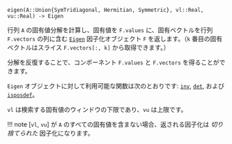 ```
eigen(A::Union{SymTridiagonal, Hermitian, Symmetric}, vl::Real, vu::Real) -> Eigen
```

行列 `A` の固有値分解を計算し、固有値を `F.values` に、固有ベクトルを行列 `F.vectors` の列に含む [`Eigen`](@ref) 因子化オブジェクト `F` を返します。（`k` 番目の固有ベクトルはスライス `F.vectors[:, k]` から取得できます。）

分解を反復することで、コンポーネント `F.values` と `F.vectors` を得ることができます。

`Eigen` オブジェクトに対して利用可能な関数は次のとおりです: [`inv`](@ref), [`det`](@ref), および [`isposdef`](@ref)。

`vl` は検索する固有値のウィンドウの下限であり、`vu` は上限です。

!!! note
    [`vl`, `vu`] が `A` のすべての固有値を含まない場合、返される因子化は *切り捨てられた* 因子化になります。


```
